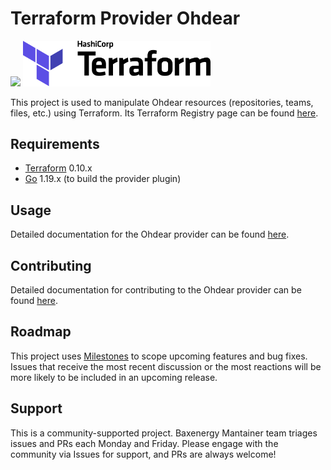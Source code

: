 Terraform Provider Ohdear
=========================

<img src="https://www.baxenergy.com/wp-content/uploads/2022/10/Logo-with-with-White-payoff.svg" width="72" height="">

<img src="https://raw.githubusercontent.com/hashicorp/terraform-website/d841a1e5fca574416b5ca24306f85a0f4f41b36d/content/source/assets/images/logo-terraform-main.svg" width="300px">

This project is used to manipulate Ohdear resources (repositories, teams, files, etc.) using Terraform. Its Terraform Registry page can be found [here](https://registry.terraform.io/providers/integrations/github/).

## Requirements

-	[Terraform](https://www.terraform.io/downloads.html) 0.10.x
-	[Go](https://golang.org/doc/install) 1.19.x (to build the provider plugin)

## Usage

Detailed documentation for the Ohdear provider can be found [here](https://registry.terraform.io/providers/integrations/ohdear).

## Contributing

Detailed documentation for contributing to the Ohdear provider can be found [here](CONTRIBUTING.md).

## Roadmap

This project uses [Milestones](https://github.com/bax-energy/terraform-provider-ohdear/milestoneses) to scope upcoming features and bug fixes. Issues that receive the most recent discussion or the most reactions will be more likely to be included in an upcoming release.

## Support

This is a community-supported project. Baxenergy Mantainer team triages issues and PRs each Monday and Friday. Please engage with the community via Issues for support, and PRs are always welcome!